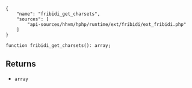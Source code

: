 ``` yamlmeta
{
    "name": "fribidi_get_charsets",
    "sources": [
        "api-sources/hhvm/hphp/runtime/ext/fribidi/ext_fribidi.php"
    ]
}
```




``` Hack
function fribidi_get_charsets(): array;
```




## Returns




+ ` array `
<!-- HHAPIDOC -->

